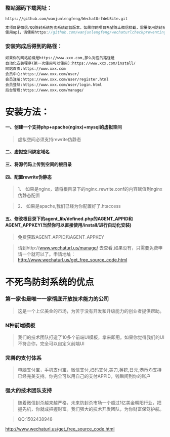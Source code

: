 ### 整站源码下载网址：
`https://github.com/wanjunlengfeng/WechatUrlWebSite.git`

```javascript
本项目是微信/QQ防封系统售卖系统运营版本。如果你的项目希望防止微信拦截，需要使用防封系统，请访问http://www.wechaturl.us
使用api，请使用https://github.com/wanjunlengfeng/wechaturlcheckpreventingblockedapi.git
```

### 安装完成后得到的路径：

    如果你的网站前缀是https://www.xxx.com,那么对应的路径是
    自动化安装程序(第一次使用可以使用):https://www.xxx.com/install/
    网站首页:https://www.xxx.com
    会员中心:https://www.xxx.com/user/
    会员注册:https://www.xxx.com/user/register.html
    会员登陆:https://www.xxx.com/user/login.html
    后台管理:https://www.xxx.com/manage/

# 安装方法：

#### 一、创建一个支持php+apache(nginx)+mysql的虚拟空间

> 虚拟空间必须支持rewrite伪静态

#### 二、虚拟空间绑定域名

#### 三、将源代码上传到空间的根目录

#### 四、配置rewrite伪静态

> 1、 如果是nginx，请将根目录下的nginx_rewrite.conf的内容赋值到nginx伪静态配置

> 2、 如果是apache,我们已经为你配置好了.htaccess

#### 五、修改根目录下的agent_lib/defined.php的AGENT_APPID和AGENT_APPKEY(当然你可以直接使用/install/进行自动化安装)

> 免费获取AGENT_APPID和AGENT_APPKEY

> 请到http://www.wechaturl.us/manage/ 去查看,如果没有，只需要免费申请一个就可以了。申请地址：http://www.wechaturl.us/get_free_source_code.html

# 不死鸟防封系统的优点

### 第一家也是唯一一家彻底开放技术能力的公司

> 这是一个上亿美金的市场，为苦于没有开发和升级能力的创业者提供帮助。

### N种前端模板

> 我们的技术团队打造了10多个前端UI模板，拿来即用。如果你觉得我们的UI不符合你，完全可以自定义前端UI

### 完善的支付体系

> 电脑支付宝，手机支付宝，微信支付,扫码支付,美刀,英镑,日元,港币均支持已经完美支持。你完全可以用自己的支付APPID，钱瞬间到你的账户

### 强大的技术团队支持

> 随着微信封杀越来越严格，未来防封杀市场一个超过1亿美金朝阳行业，把握先机，你就成把握财富。我们强大的技术开发团队，为你财富保驾护航。

>QQ:1502438948

http://www.wechaturl.us/get_free_source_code.html
